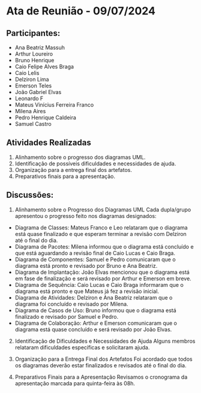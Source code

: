 # Ata de Reunião - 09/07/2024

## Participantes: 
- Ana Beatriz Massuh
- Arthur Loureiro
- Bruno Henrique
- Caio Felipe Alves Braga
- Caio Lelis
- Delziron Lima
- Emerson Teles
- João Gabriel Elvas
- Leonardo F
- Mateus Vinícius Ferreira Franco
- Milena Aires
- Pedro Henrique Caldeira
- Samuel Castro

## Atividades Realizadas

  1. Alinhamento sobre o progresso dos diagramas UML.
  2. Identificação de possíveis dificuldades e necessidades de ajuda.
  3. Organização para a entrega final dos artefatos.
  4. Preparativos finais para a apresentação.
     
## Discussões:

1. Alinhamento sobre o Progresso dos Diagramas UML
Cada dupla/grupo apresentou o progresso feito nos diagramas designados:
* Diagrama de Classes: Mateus Franco e Leo relataram que o diagrama está quase finalizado e que esperam terminar a revisão com Delziron até o final do dia.
* Diagrama de Pacotes: Milena informou que o diagrama está concluído e que está aguardando a revisão final de Caio Lucas e Caio Braga.
* Diagrama de Componentes: Samuel e Pedro comunicaram que o diagrama está pronto e revisado por Bruno e Ana Beatriz.
* Diagrama de Implantação: João Elvas mencionou que o diagrama está em fase de finalização e será revisado por Arthur e Emerson em breve.
* Diagrama de Sequência: Caio Lucas e Caio Braga informaram que o diagrama está pronto e que Mateus já fez a revisão inicial.
* Diagrama de Atividades: Delziron e Ana Beatriz relataram que o diagrama foi concluído e revisado por Milena.
* Diagrama de Casos de Uso: Bruno informou que o diagrama está finalizado e revisado por Samuel e Pedro.
* Diagrama de Colaboração: Arthur e Emerson comunicaram que o diagrama está quase concluído e será revisado por João Elvas.

2. Identificação de Dificuldades e Necessidades de Ajuda
Alguns membros relataram dificuldades específicas e solicitaram ajuda.

4. Organização para a Entrega Final dos Artefatos
Foi acordado que todos os diagramas deverão estar finalizados e revisados até o final do dia.

5. Preparativos Finais para a Apresentação
Revisamos o cronograma da apresentação marcada para quinta-feira às 08h. 



